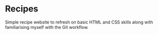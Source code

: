 # Recipes
Simple recipe website to refresh on basic HTML and CSS skills along with familiarising myself with the Git workflow. 
